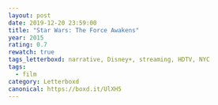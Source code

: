 ```yaml
---
layout: post 
date: 2019-12-20 23:59:00
title: "Star Wars: The Force Awakens"
year: 2015
rating: 0.7
rewatch: true
tags_letterboxd: narrative, Disney+, streaming, HDTV, NYC
tags:
  - film
category: Letterboxd
canonical: https://boxd.it/UlXH5
---
```

